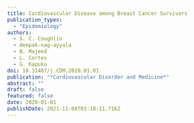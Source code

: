 ```yaml
---
title: Cardiovascular Disease among Breast Cancer Survivors
publication_types:
  - "Epidemiology"
authors:
  - S. C. Coughlin
  - deepak-nag-ayyala
  - B. Majeed
  - L. Cortes
  - G. Kapuku
doi: 10.31487/j.CDM.2020.01.01
publication: "*Cardiovascular Disorder and Medicine*"
abstract: ""
draft: false
featured: false
date: 2020-01-01
publishDate: 2021-11-08T03:10:11.716Z
---
```

